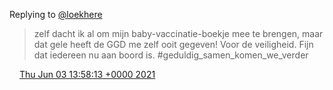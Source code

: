 Replying to [@loekhere](https://twitter.com/DromerDenker/status/1400451246402654212)

> zelf dacht ik al om mijn baby\-vaccinatie\-boekje mee te brengen, maar dat gele heeft de GGD me zelf ooit gegeven\! Voor de veiligheid\. Fijn dat iedereen nu aan boord is\. \#geduldig\_samen\_komen\_we\_verder

<img src="../../media/tweet.ico" width="12" /> [Thu Jun 03 13:58:13 +0000 2021](https://twitter.com/DromerDenker/status/1400451759546400781)